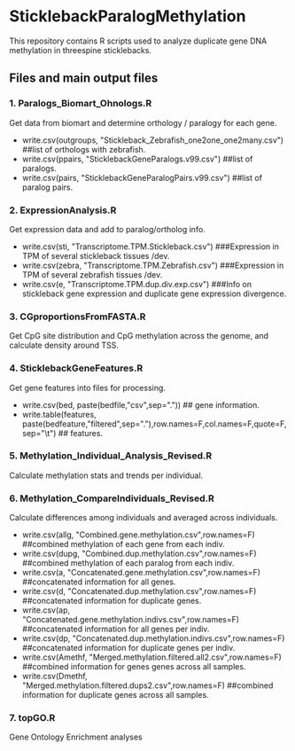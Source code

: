 # SticklebackParalogMethylation
This repository contains R scripts used to analyze duplicate gene DNA methylation in threespine sticklebacks.

## Files and main output files

### 1. Paralogs_Biomart_Ohnologs.R
Get data from biomart and determine orthology / paralogy for each gene.   
  * write.csv(outgroups, "Stickleback_Zebrafish_one2one_one2many.csv") ##list of orthologs with zebrafish.  
  * write.csv(ppairs, "SticklebackGeneParalogs.v99.csv") ##list of paralogs. 
  * write.csv(pairs, "SticklebackGeneParalogPairs.v99.csv") ##list of paralog pairs. 

### 2. ExpressionAnalysis.R
Get expression data and add to paralog/ortholog info. 
  * write.csv(sti, "Transcriptome.TPM.Stickleback.csv") ###Expression in TPM of several stickleback tissues /dev. 
  * write.csv(zebra, "Transcriptome.TPM.Zebrafish.csv") ###Expression in TPM of several zebrafish tissues /dev. 
  * write.csv(e, "Transcriptome.TPM.dup.div.exp.csv") ###Info on stickleback gene expression and duplicate gene expression divergence. 

### 3. CGproportionsFromFASTA.R
Get CpG site distribution and CpG methylation across the genome, and calculate density around TSS. 

### 4. SticklebackGeneFeatures.R
Get gene features into files for processing. 
  * write.csv(bed, paste(bedfile,"csv",sep=".")) ## gene information. 
  * write.table(features, paste(bedfeature,"filtered",sep="."),row.names=F,col.names=F,quote=F,sep="\t") ## features. 

### 5. Methylation_Individual_Analysis_Revised.R
Calculate methylation stats and trends per individual. 

### 6. Methylation_CompareIndividuals_Revised.R
Calculate differences among individuals and averaged across individuals. 
  * write.csv(allg, "Combined.gene.methylation.csv",row.names=F) ##combined methylation of each gene from each indiv. 
  * write.csv(dupg, "Combined.dup.methylation.csv",row.names=F) ##combined methylation of each paralog from each indiv. 
  * write.csv(a, "Concatenated.gene.methylation.csv",row.names=F) ##concatenated information for all genes. 
  * write.csv(d, "Concatenated.dup.methylation.csv",row.names=F) ##concatenated information for duplicate genes. 
  * write.csv(ap, "Concatenated.gene.methylation.indivs.csv",row.names=F) ##concatenated information for all genes per indiv. 
  * write.csv(dp, "Concatenated.dup.methylation.indivs.csv",row.names=F) ##concatenated information for duplicate genes per indiv. 
  * write.csv(Amethf, "Merged.methylation.filtered.all2.csv",row.names=F) ##combined information for genes genes across all samples. 
  * write.csv(Dmethf, "Merged.methylation.filtered.dups2.csv",row.names=F) ##combined information for duplicate genes across all samples. 

### 7. topGO.R
Gene Ontology Enrichment analyses

